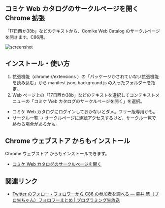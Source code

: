 ## コミケ Web カタログのサークルページを開く Chrome 拡張

「17日西か38b」などのテキストから、Comike Web Catalog のサークルページを開きます。C86用。

![screenshot](https://cloud.githubusercontent.com/assets/8276381/3713043/ae70f6ce-1548-11e4-8d5e-2b9742e72bab.png)


## インストール・使い方

1. 拡張機能（chrome://extensions ）の「パッケージかされていない拡張機能を読み込む」から manifest.json, background.js の入ったフォルダーを指定。
2. Web ページ上の「17日西か38b」などのテキストを選択してコンテキストメニューの「コミケ Web カタログのサークルページを開く」を選択。

* コミケ Web カタログにログインしておかないとダメ。フリー版専用かも。
* サークル一覧 → サークルページに連続アクセスするけど、サークル一覧で終わる場合があるかも。

## Chrome ウェブストア からもインストール

Chrome ウェブストア からもインストールできます。

* [コミケ Web カタログのサークルページを開く](https://chrome.google.com/webstore/detail/%E3%82%B3%E3%83%9F%E3%82%B1-web-%E3%82%AB%E3%82%BF%E3%83%AD%E3%82%B0%E3%81%AE%E3%82%B5%E3%83%BC%E3%82%AF%E3%83%AB%E3%83%9A%E3%83%BC%E3%82%B8%E3%82%92%E9%96%8B%E3%81%8F/pakjfkmeelanlfdanageibcnjnmdmjhk?hl=ja)

## 関連リンク

* [Twitter のフォロー・フォロワーから C86 の参加者を調べる — 暮井 慧（プロ生ちゃん）フォロワーまとめ | プログラミング生放送](http://pronama.azurewebsites.net/2014/07/28/twitter-c86/)
